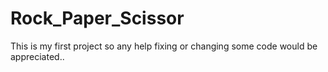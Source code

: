 # Rock_Paper_Scissor

This is my first project so any help fixing or changing some code would be appreciated..